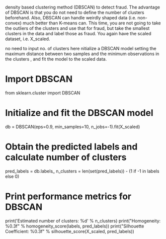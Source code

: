 
density based clustering method (DBSCAN) to detect fraud. The advantage of DBSCAN is that you do not need to define the number of clusters beforehand. Also, DBSCAN can handle weirdly shaped data (i.e. non-convex) much better than K-means can. This time, you are not going to take the outliers of the clusters and use that for fraud, but take the smallest clusters in the data and label those as fraud. You again have the scaled dataset, i.e. X_scaled.


no need to input no. of clusters here
nitialize a DBSCAN model setting the maximum distance between two samples  and the minimum observations in the clusters , and fit the model to the scaled data.
# Import DBSCAN
from sklearn.cluster import DBSCAN

# Initialize and fit the DBSCAN model
db = DBSCAN(eps=0.9, min_samples=10, n_jobs=-1).fit(X_scaled)

# Obtain the predicted labels and calculate number of clusters
pred_labels = db.labels_
n_clusters = len(set(pred_labels)) - (1 if -1 in labels else 0)

# Print performance metrics for DBSCAN
print('Estimated number of clusters: %d' % n_clusters)
print("Homogeneity: %0.3f" % homogeneity_score(labels, pred_labels))
print("Silhouette Coefficient: %0.3f" % silhouette_score(X_scaled, pred_labels))
